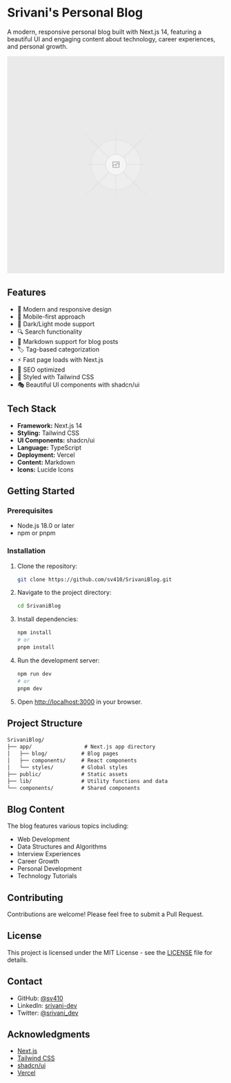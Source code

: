 # Srivani's Personal Blog

A modern, responsive personal blog built with Next.js 14, featuring a beautiful UI and engaging content about technology, career experiences, and personal growth.

![Blog Preview](public/placeholder.svg)

## Features

- 🎨 Modern and responsive design
- 📱 Mobile-first approach
- 🌙 Dark/Light mode support
- 🔍 Search functionality
- 📝 Markdown support for blog posts
- 🏷️ Tag-based categorization
- ⚡ Fast page loads with Next.js
- 🎯 SEO optimized
- 💅 Styled with Tailwind CSS
- 🎭 Beautiful UI components with shadcn/ui

## Tech Stack

- **Framework:** Next.js 14
- **Styling:** Tailwind CSS
- **UI Components:** shadcn/ui
- **Language:** TypeScript
- **Deployment:** Vercel
- **Content:** Markdown
- **Icons:** Lucide Icons

## Getting Started

### Prerequisites

- Node.js 18.0 or later
- npm or pnpm

### Installation

1. Clone the repository:
   ```bash
   git clone https://github.com/sv410/SrivaniBlog.git
   ```

2. Navigate to the project directory:
   ```bash
   cd SrivaniBlog
   ```

3. Install dependencies:
   ```bash
   npm install
   # or
   pnpm install
   ```

4. Run the development server:
   ```bash
   npm run dev
   # or
   pnpm dev
   ```

5. Open [http://localhost:3000](http://localhost:3000) in your browser.

## Project Structure

```
SrivaniBlog/
├── app/                 # Next.js app directory
│   ├── blog/           # Blog pages
│   ├── components/     # React components
│   └── styles/         # Global styles
├── public/             # Static assets
├── lib/                # Utility functions and data
└── components/         # Shared components
```

## Blog Content

The blog features various topics including:
- Web Development
- Data Structures and Algorithms
- Interview Experiences
- Career Growth
- Personal Development
- Technology Tutorials

## Contributing

Contributions are welcome! Please feel free to submit a Pull Request.

## License

This project is licensed under the MIT License - see the [LICENSE](LICENSE) file for details.

## Contact

- GitHub: [@sv410](https://github.com/sv410)
- LinkedIn: [srivani-dev](https://linkedin.com/in/srivani-dev)
- Twitter: [@srivani_dev](https://twitter.com/srivani_dev)

## Acknowledgments

- [Next.js](https://nextjs.org/)
- [Tailwind CSS](https://tailwindcss.com/)
- [shadcn/ui](https://ui.shadcn.com/)
- [Vercel](https://vercel.com/) 